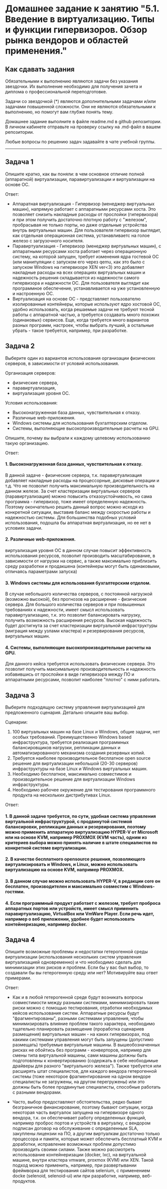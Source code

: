 
# Домашнее задание к занятию "5.1. Введение в виртуализацию. Типы и функции гипервизоров. Обзор рынка вендоров и областей применения."


## Как сдавать задания

Обязательными к выполнению являются задачи без указания звездочки. Их выполнение необходимо для получения зачета и диплома о профессиональной переподготовке.

Задачи со звездочкой (*) являются дополнительными задачами и/или задачами повышенной сложности. Они не являются обязательными к выполнению, но помогут вам глубже понять тему.

Домашнее задание выполните в файле readme.md в github репозитории. В личном кабинете отправьте на проверку ссылку на .md-файл в вашем репозитории.

Любые вопросы по решению задач задавайте в чате учебной группы.

---

## Задача 1

Опишите кратко, как вы поняли: в чем основное отличие полной (аппаратной) виртуализации, паравиртуализации и виртуализации на основе ОС.

Ответ:
- Аппаратная виртуализация -  Гипервизор (менеджер виртуальных машин), напрямую работает с аппаратными ресурсами хоста. Это позволяет снизить накладные расходы от прослойки (гипервизора) и при этом получить достаточно плотную работу с "железом", пробрасывая не только порты, но даже отдельные устройства внутрь виртуальных машин. Для пользователя гипервизор выглядит, как отдельная операционная система, устанавливаетс на голое железо с загрузочного носителя.
- Паравиртуализация - Гипервизор (менеджер виртуальных машин), с аппаратными ресурсами хоста работает через операционную систему, на которой запущен, требует изменения ядра гостевой ОС (или манипуляции с запуском его через qemu, как это было с запуском Windows на гипервизоре XEN ver<3) это добавляет накладные расходы на всех операциях виртуальных машин и надежность решения складывается из надежности самого гипервизора и надежности ОС. Для пользователя выглядит как программное обеспечение, устанавливается на уже установленную и настроенную ОС.
- Виртуализация на основе ОС - представляет пользователю изолированные контейнеры, которые используют ядро хостовой ОС, удобно использовать, когда решаемые задачи не требуют тесной работы с аппаратной частью, а требуется создавать много похожих (одинаковых) сервисов. Еще, когда требуется много вариантов разных программ, настроек, чтобы выбрать лучший, а остальные убрать - такое требуется, например, при разработке. 

## Задача 2

Выберите один из вариантов использования организации физических серверов, в зависимости от условий использования.

Организация серверов:
- физические сервера,
- паравиртуализация,
- виртуализация уровня ОС.

Условия использования:
- Высоконагруженная база данных, чувствительная к отказу.
- Различные web-приложения.
- Windows системы для использования бухгалтерским отделом.
- Системы, выполняющие высокопроизводительные расчеты на GPU.

Опишите, почему вы выбрали к каждому целевому использованию такую организацию.

Ответ:

#### 1. Высоконагруженная база данных, чувствительная к отказу.
В данной задаче - физические сервера, т.к. паравиртуализация добавляет накладные расходы на процессорные, дисковые операции и т.д. Что не позволит получить максимальную производительность на данном железе. За счет кластеризации виртуальных серверов (паравиртуализация) можно повысить отказоустойчивость, но сама программа - гипервизор, тоже имеет определенную надежность. Поэтому окончательно решить данный вопрос можно исходя из конкретной ситуации, выставив баланс между скоростью работы и надежностью системы. Для большинства подобных условий использования, подошла бы аппаратная виртуализация, но ее нет в условиях задачи.  

#### 2. Различные web-приложения.
виртуализация уровня ОС в данном случае повысит эффективность использования ресурсов, позволит производить масштабирование, в зависимости от нагрузки на сервис, а также максимально приблизить среду разработки и продакшена (контейнеры могут быть одинаковыми, отличаясь параметрами запуска)  

#### 3. Windows системы для использования бухгалтерским отделом.
В случае небольшого количества серверов, с постоянной нагрузкой (возможно высокой), без прогнозов на расширение - физические сервера.
Для большого количества серверов и при повышенных требованиях к надежности, имеет смысл использовать паравиртуализацию, т.к. это позволит балансировать нагрузку, получить возможность расширения ресурсов. Высокая надежность будет достигнута за счет кластеризации виртуальной инфраструктуры (миграция между узлами кластера) и резервирования ресурсов, виртуальных машин.  

#### 4. Системы, выполняющие высокопроизводительные расчеты на GPU.
Для данного кейса требуется использовать физические сервера. Это позволит получить максимальную производительность и надежность избавившись от прослойки в виде гипервизора между ПО и аппаратными ресурсами, позволит наиболее "плотно" с ними работать.



## Задача 3

Выберите подходящую систему управления виртуализацией для предложенного сценария. Детально опишите ваш выбор.

Сценарии:

1. 100 виртуальных машин на базе Linux и Windows, общие задачи, нет особых требований. Преимущественно Windows based инфраструктура, требуется реализация программных балансировщиков нагрузки, репликации данных и автоматизированного механизма создания резервных копий.
2. Требуется наиболее производительное бесплатное open source решение для виртуализации небольшой (20-30 серверов) инфраструктуры на базе Linux и Windows виртуальных машин.
3. Необходимо бесплатное, максимально совместимое и производительное решение для виртуализации Windows инфраструктуры.
4. Необходимо рабочее окружение для тестирования программного продукта на нескольких дистрибутивах Linux.

Ответ:
#### 1. В данной задаче требуется, по сути, удобная система управления виртуальной инфраструктурой, с продвинутой системой балансировки, репликации данных и резервирования, поэтому можно применить аппаратную виртуализацию HYPER-V от Microsoft или на основе KVM, например PROXMOX (KVM часть), одним из критериев выбора можно принять наличие в штате специалистов по конкретной системе виртуализации.    

#### 2. В качестве бесплатного opensource решения, позволяющего виртуализировать и Windows, и Linux, можно использовать виртуализацию на основе KVM, например PROXMOХ. 

#### 3. В данном случае можно использовать HYPER-V, в редакции core он бесплатен, производителен и максимально совместим с Windows-гостями.

#### 4. Если программный продукт работает с железом, требует проброса аппаратных портов или устройств, имеет смысл применить паравиртуализацию, VirtualBox или VmWare Player. Если речь идет, например о веб приложении, удобнее будет использовать контейнеризацию, например docker.



## Задача 4

Опишите возможные проблемы и недостатки гетерогенной среды виртуализации (использования нескольких систем управления виртуализацией одновременно) и что необходимо сделать для минимизации этих рисков и проблем. Если бы у вас был выбор, то создавали бы вы гетерогенную среду или нет? Мотивируйте ваш ответ примерами.

Ответ: 
- Как и в любой гетерогенной среде будут возникать вопросы совместимости между разными системами, минимизировать такие риски можно с помощью тестирования, отработки необходимых кейсов использования систем. Аппаратные ресурсы будут "фрагментированы", разными системами управления, чтобы минимизировать влияние проблем такого характера, необходимо тщательно планировать размещение (проработка сценариев размещения) виртуальных машин - на каких гипервизорах, под какими системами управления могут быть запущены (допустимо размещать) требуемые виртуальные машины. В вышеобозначенных рисках не обойтись без программ - конверторов, например для смены типа виртуальной машины, сами машины должны быть подготовлены к конвертированию (содержать в себе необходимые драйверы для разного "виртуального железа"). Также требуется или расширять штат специалистов, для каждого вендора гетерогенной системы (тоже некоторое фрагментирование на одном вендоре специалисты не загружены, на другом перегружены) или это должны быть более продвинутые специалисты, способные работать с разными вендорами.   

- Часто, выбор предоставляют обстоятельства, редко бывает безграничное финансирование, поэтому бывают ситуации, когда некоторая часть виртуалок запущена на гипервизоре одного вендора, т.к. он обеспечивает работу определенных функций, например проброс портов и устройств в виртуалку, с вендором подписан договор на обслуживание с определенным SLA, закуплены лицензии на ПО, а другим виртуалкам достаточно только процессора и памяти, которые может обеспечить бесплатный KVM и доработки, исправление возможных проблем допустимо производить своими силами. Также можно рассмотреть использование контейнеризации (docker, lxc), на виртуальной машине, внутри клаcтера vmware, proxmox (KVM) или XEN. Такой подход можно применить, например, при развертывании фреймворка для тестирования сайтов selenium, с применением docke (selenoid, selenoid-ui) или при разработке, например, веб-продуктов.  